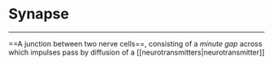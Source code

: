 # Synapse
___
==A junction between two nerve cells==, consisting of a *minute gap* across  which impulses pass by diffusion of a [[neurotransmitters|neurotransmitter]]